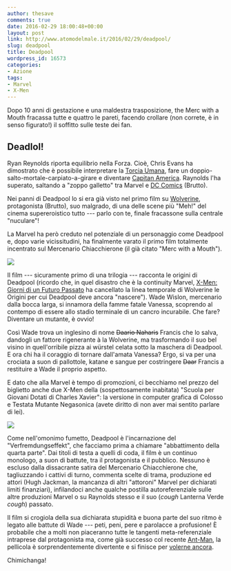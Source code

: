 ```yaml
---
author: thesave
comments: true
date: 2016-02-29 18:00:48+00:00
layout: post
link: http://www.atomodelmale.it/2016/02/29/deadpool/
slug: deadpool
title: Deadpool
wordpress_id: 16573
categories:
- Azione
tags:
- Marvel
- X-Men
---
```


Dopo 10 anni di gestazione e una maldestra trasposizione, the Merc with a Mouth fracassa tutte e quattro le pareti, facendo crollare (non correte, è in senso figurato!) il soffitto sulle teste dei fan.



## Deadlol!



Ryan Reynolds riporta equilibrio nella Forza. Cioè, Chris Evans ha dimostrato che è possibile interpretare la [Torcia Umana](http://www.atomodelmale.it/2007/06/17/i-fantastici-4-e-silver-surfer/), fare un doppio-salto-mortale-carpiato-a-girare e diventare [Capitan America](http://www.atomodelmale.it/2011/07/31/capitan-america-il-primo-vendicatore/). Raynolds l'ha superato, saltando a "zoppo galletto" tra Marvel e [DC Comics](http://www.atomodelmale.it/2011/09/07/lanterna-verde/) (Brutto).

Nei panni di Deadpool lo si era già visto nel primo film su [Wolverine](http://www.atomodelmale.it/2009/05/23/x-men-le-origini-wolverine/), protagonista (Brutto), suo malgrado, di una delle scene più "Meh!" del cinema supereroistico tutto --- parlo con te, finale fracassone sulla centrale "nuculare"!

La Marvel ha però creduto nel potenziale di un personaggio come Deadpool e, dopo varie vicissitudini, ha finalmente varato il primo film totalmente incentrato sul Mercenario Chiacchierone (il già citato "Merc with a Mouth").

![](http://www.atomodelmale.it/wp-content/uploads/2016/02/deadpool_002.jpg)

Il film --- sicuramente primo di una trilogia --- racconta le origini di Deadpool (ricordo che, in quel disastro che è la continuity Marvel, [X-Men: Giorni di un Futuro Passato](http://www.atomodelmale.it/2014/05/31/x-men-giorni-di-un-futuro-passato/) ha cancellato la linea temporale di Wolverine le Origini per cui Deadpool deve ancora "nascere"). Wade Wislon, mercenario dalla bocca larga, si innamora della famme fatale Vanessa, scoprendo al contempo di essere allo stadio terminale di un cancro incurabile. Che fare? Diventare un mutante, è ovvio!



Così Wade trova un inglesino di nome <del>Daario Naharis</del> Francis che lo salva, dandogli un fattore rigenerante à la Wolverine, ma trasformando il suo bel visino in quell'orribile pizza ai würstel celata sotto la maschera di Deadpool. E ora chi ha il coraggio di tornare dall'amata Vanessa? Ergo, si va per una crociata a suon di pallottole, katane e sangue per costringere <del>Daar</del> Francis a restituire a Wade il proprio aspetto.

E dato che alla Marvel è tempo di promozioni, ci becchiamo nel prezzo del biglietto anche due X-Men della (sospettosamente inabitata) "Scuola per Giovani Dotati di Charles Xavier": la versione in computer grafica di Colosso e Testata Mutante Negasonica (avete diritto di non aver mai sentito parlare di lei).

![](http://www.atomodelmale.it/wp-content/uploads/2016/02/deadpool_001.jpg)

Come nell'omonimo fumetto, Deadpool è l'incarnazione del "Verfremdungseffekt", che facciamo prima a chiamare "abbattimento della quarta parte". Dai titoli di testa a quelli di coda, il film è un continuo monologo, a suon di battute, tra il protagonista e il pubblico. Nessuno è escluso dalla dissacrante satira del Mercenario Chiacchierone che, tagliuzzando i cattivi di turno, commenta scelte di trama, produzione ed attori (Hugh Jackman, la mancanza di altri "attoroni" Marvel per dichiarati limiti finanziari), infilandoci anche qualche postilla autoreferenziale sulle altre produzioni Marvel o su Raynolds stesso e il suo (*cough* Lanterna Verde *cough*) passato.

Il film si crogiola della sua dichiarata stupidità e buona parte del suo ritmo è legato alle battute di Wade --- peti, peni, pere e parolacce a profusione! È probabile che a molti non piaceranno tutte le tangenti meta-referenziale intraprese dal protagonista ma, come già successo col recente [Ant-Man](http://www.atomodelmale.it/2015/08/19/ant-man/), la pellicola è sorprendentemente divertente e si finisce per [volerne ancora](https://en.wikipedia.org/wiki/Cable_%26_Deadpool).

Chimichanga!
